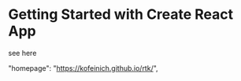 # Getting Started with Create React App

see here 

"homepage": "https://kofeinich.github.io/rtk/",
